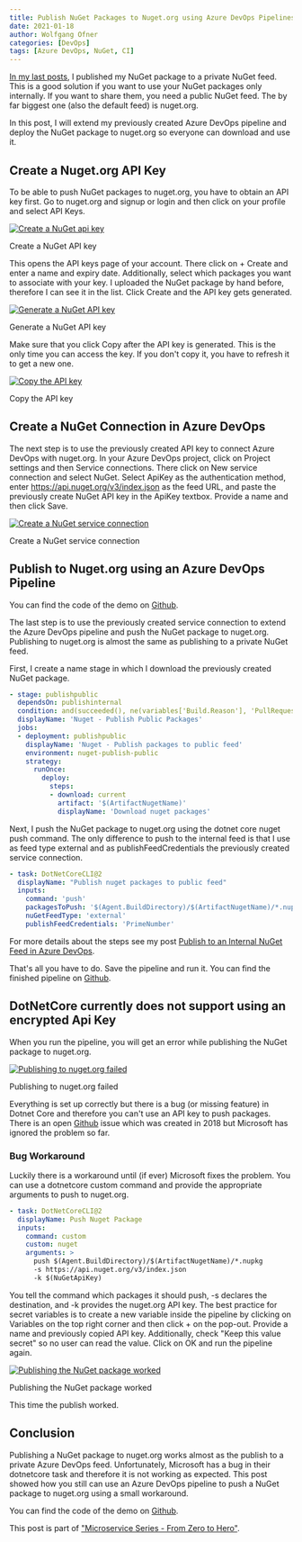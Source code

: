 ```yaml
---
title: Publish NuGet Packages to Nuget.org using Azure DevOps Pipelines
date: 2021-01-18
author: Wolfgang Ofner
categories: [DevOps]
tags: [Azure DevOps, NuGet, CI]
---
```


[In my last posts](/publish-internal-nuget-feed), I published my NuGet package to a private NuGet feed. This is a good solution if you want to use your NuGet packages only internally. If you want to share them, you need a public NuGet feed. The by far biggest one (also the default feed) is nuget.org. 

In this post, I will extend my previously created Azure DevOps pipeline and deploy the NuGet package to nuget.org so everyone can download and use it.

## Create a Nuget.org API Key

To be able to push NuGet packages to nuget.org, you have to obtain an API key first. Go to nuget.org and signup or login and then click on your profile and select API Keys.

<div class="col-12 col-sm-10 aligncenter">
  <a href="/assets/img/posts/2021/01/Create-a-nuget-api-key.jpg"><img loading="lazy" src="/assets/img/posts/2021/01/Create-a-nuget-api-key.jpg" alt="Create a NuGet api key" /></a>
  
  <p>
   Create a NuGet API key
  </p>
</div>

This opens the API keys page of your account. There click on + Create and enter a name and expiry date. Additionally, select which packages you want to associate with your key. I uploaded the NuGet package by hand before, therefore I can see it in the list. Click Create and the API key gets generated.

<div class="col-12 col-sm-10 aligncenter">
  <a href="/assets/img/posts/2021/01/Generate-a-nuget-API-key.jpg"><img loading="lazy" src="/assets/img/posts/2021/01/Generate-a-nuget-API-key.jpg" alt="Generate a NuGet API key" /></a>
  
  <p>
   Generate a NuGet API key
  </p>
</div>

Make sure that you click Copy after the API key is generated. This is the only time you can access the key. If you don't copy it, you have to refresh it to get a new one.

<div class="col-12 col-sm-10 aligncenter">
  <a href="/assets/img/posts/2021/01/Copy-the-API-key.jpg"><img loading="lazy" src="/assets/img/posts/2021/01/Copy-the-API-key.jpg" alt="Copy the API key" /></a>
  
  <p>
   Copy the API key
  </p>
</div>

## Create a NuGet Connection in Azure DevOps

The next step is to use the previously created API key to connect Azure DevOps with nuget.org. In your Azure DevOps project, click on Project settings and then Service connections. There click on New service connection and select NuGet. Select ApiKey as the authentication method, enter https://api.nuget.org/v3/index.json as the feed URL, and paste the previously create NuGet API key in the ApiKey textbox. Provide a name and then click Save.

<div class="col-12 col-sm-10 aligncenter">
  <a href="/assets/img/posts/2021/01/Create-a-nuget-service-connection.jpg"><img loading="lazy" src="/assets/img/posts/2021/01/Create-a-nuget-service-connection.jpg" alt="Create a NuGet service connection" /></a>
  
  <p>
   Create a NuGet service connection
  </p>
</div>

## Publish to Nuget.org using an Azure DevOps Pipeline

You can find the code of the demo on <a href="https://github.com/WolfgangOfner/MicroserviceDemo" target="_blank" rel="noopener noreferrer">Github</a>.

The last step is to use the previously created service connection to extend the Azure DevOps pipeline and push the NuGet package to nuget.org. Publishing to nuget.org is almost the same as publishing to a private NuGet feed.

First, I create a name stage in which I download the previously created NuGet package.

```yaml
- stage: publishpublic
  dependsOn: publishinternal
  condition: and(succeeded(), ne(variables['Build.Reason'], 'PullRequest'))
  displayName: 'Nuget - Publish Public Packages'
  jobs:
  - deployment: publishpublic
    displayName: 'Nuget - Publish packages to public feed'
    environment: nuget-publish-public
    strategy:
      runOnce:
        deploy:
          steps:
          - download: current
            artifact: '$(ArtifactNugetName)'
            displayName: 'Download nuget packages'
```

Next, I push the NuGet package to nuget.org using the dotnet core nuget push command. The only difference to push to the internal feed is that I use as feed type external and as publishFeedCredentials the previously created service connection.

```yaml
- task: DotNetCoreCLI@2
  displayName: "Publish nuget packages to public feed"
  inputs:
    command: 'push'
    packagesToPush: '$(Agent.BuildDirectory)/$(ArtifactNugetName)/*.nupkg'
    nuGetFeedType: 'external'
    publishFeedCredentials: 'PrimeNumber'
```

For more details about the steps see my post [Publish to an Internal NuGet Feed in Azure DevOps](/publish-internal-nuget-feed). 

That's all you have to do. Save the pipeline and run it. You can find the finished pipeline on <a href="https://github.com/WolfgangOfner/MicroserviceDemo/blob/master/Nuget/pipelines/Nuget-CI-CD.yml" target="_blank" rel="noopener noreferrer">Github</a>.

## DotNetCore currently does not support using an encrypted Api Key

When you run the pipeline, you will get an error while publishing the NuGet package to nuget.org. 

<div class="col-12 col-sm-10 aligncenter">
  <a href="/assets/img/posts/2021/01/Publishing-to-nuget-failed.jpg"><img loading="lazy" src="/assets/img/posts/2021/01/Publishing-to-nuget-failed.jpg" alt="Publishing to nuget.org failed" /></a>
  
  <p>
   Publishing to nuget.org failed
  </p>
</div>

Everything is set up correctly but there is a bug (or missing feature) in Dotnet Core and therefore you can't use an API key to push packages. There is an open <a href="https://github.com/microsoft/azure-pipelines-tasks/issues/7160" target="_blank" rel="noopener noreferrer">Github</a> issue which was created in 2018 but Microsoft has ignored the problem so far.

### Bug Workaround

Luckily there is a workaround until (if ever) Microsoft fixes the problem. You can use a dotnetcore custom command and provide the appropriate arguments to push to nuget.org.

```yaml
- task: DotNetCoreCLI@2
  displayName: Push Nuget Package
  inputs:
    command: custom
    custom: nuget
    arguments: >
      push $(Agent.BuildDirectory)/$(ArtifactNugetName)/*.nupkg
      -s https://api.nuget.org/v3/index.json
      -k $(NuGetApiKey) 
```

You tell the command which packages it should push, -s declares the destination, and -k provides the nuget.org API key. The best practice for secret variables is to create a new variable inside the pipeline by clicking on Variables on the top right corner and then click + on the pop-out. Provide a name and previously copied API key. Additionally, check "Keep this value secret" so no user can read the value. Click on OK and run the pipeline again.

<div class="col-12 col-sm-10 aligncenter">
  <a href="/assets/img/posts/2021/01/Publishing-the-nuget-package-worked.jpg"><img loading="lazy" src="/assets/img/posts/2021/01/Publishing-the-nuget-package-worked.jpg" alt="Publishing the NuGet package worked" /></a>
  
  <p>
   Publishing the NuGet package worked
  </p>
</div>

This time the publish worked.

## Conclusion

Publishing a NuGet package to nuget.org works almost as the publish to a private Azure DevOps feed. Unfortunately, Microsoft has a bug in their dotnetcore task and therefore it is not working as expected. This post showed how you still can use an Azure DevOps pipeline to push a NuGet package to nuget.org using a small workaround.

You can find the code of the demo on <a href="https://github.com/WolfgangOfner/MicroserviceDemo" target="_blank" rel="noopener noreferrer">Github</a>.

This post is part of ["Microservice Series - From Zero to Hero"](/microservice-series-from-zero-to-hero).